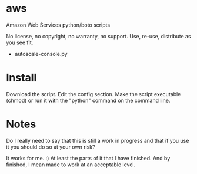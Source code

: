 aws
===

Amazon Web Services python/boto scripts

No license, no copyright, no warranty, no support. Use, re-use, distribute as you see fit.

- autoscale-console.py

Install
=======

Download the script. Edit the config section. Make the script executable (chmod) or run it with the "python" command on the command line.


Notes
=====

Do I really need to say that this is still a work in progress and that if you use it you should do so at your own risk?

It works for me. :) At least the parts of it that I have finished. And by finished, I mean made to work at an acceptable level.

